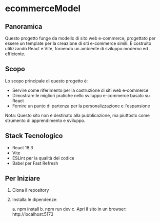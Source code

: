 # ecommerceModel

## Panoramica

Questo progetto funge da modello di sito web e-commerce, progettato per essere un template per la creazione di siti e-commerce simili. È costruito utilizzando React e Vite, fornendo un ambiente di sviluppo moderno ed efficiente.

## Scopo

Lo scopo principale di questo progetto è:
- Servire come riferimento per la costruzione di siti web e-commerce
- Dimostrare le migliori pratiche nello sviluppo e-commerce basato su React
- Fornire un punto di partenza per la personalizzazione e l'espansione

Nota: Questo sito non è destinato alla pubblicazione, ma piuttosto come strumento di apprendimento e sviluppo.

## Stack Tecnologico

- React 18.3
- Vite
- ESLint per la qualità del codice
- Babel per Fast Refresh

## Per Iniziare

1. Clona il repository
2. Installa le dipendenze:
   
   a. npm install
   b. npm run dev
   c. Apri il sito in un browser: http://localhost:5173
   
